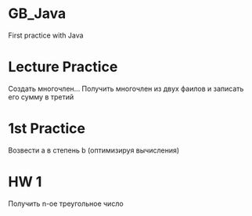 # GB_Java
First practice with Java

# Lecture Practice
Cоздать многочлен...
Получить многочлен из двух фаилов и записать его сумму в третий

# 1st Practice
Возвести a в степень b (оптимизируя вычисления)

# HW 1
Получить n-ое треугольное число 